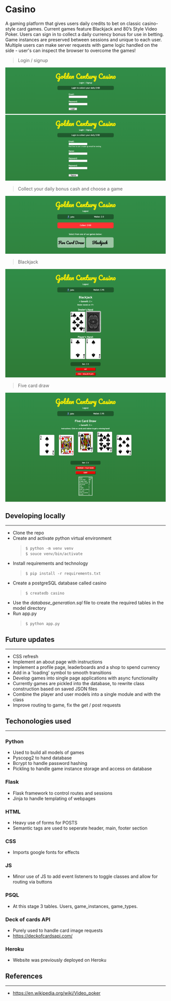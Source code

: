 # Casino
A gaming platform that gives users daily credits to bet on classic casino-style card games. Current games feature Blackjack and 80’s Style Video Poker. Users can sign in to collect a daily currency bonus for use in betting. Game instances are preserved between sessions and unique to each user. Multiple users can make server requests with game logic handled on the side - user's can inspect the browser to overcome the games!

> Login / signup

![Login](./.readme-imgs/login.png)
![Signup](./.readme-imgs/signup.png)

> Collect your daily bonus cash and choose a game

![Game choice](./.readme-imgs/game_choice.png)

> Blackjack

![Blackjack play](./.readme-imgs/blackjack_play.png)

> Five card draw

![Fivecard draw](./.readme-imgs/fivecarddraw_play.png)

## Developing locally
---
- Clone the repo 
- Create and activate python virtual environment
    > `$ python -m venv venv`\
    > `$ souce venv/bin/activate`
- Install requirements and technology
    > `$ pip install -r requirements.txt`
- Create a postgreSQL database called casino
    > `$ createdb casino`
- Use the *database_generation.sql* file to create the required tables in the model directory
- Run app.py
    > `$ python app.py`

## Future updates
---
- CSS refresh
- Implement an about page with instructions
- Implement a profile page, leaderboards and a shop to spend currency
- Add in a 'loading' symbol to smooth transitions
- Develop games into single page applications with async functionality
- Currently games are pickled into the database, to rewrite class construction based on saved JSON files
- Combine the player and user models into a single module and with the class
- Improve routing to game, fix the get / post requests

## Techonologies used
---
### Python
- Used to build all models of games
- Pyscopg2 to hand database 
- Bcrypt to handle password hashing
- Pickling to handle game instance storage and access on database

### Flask
- Flask framework to control routes and sessions
- Jinja to handle templating of webpages


### HTML
- Heavy use of forms for POSTS
- Semantic tags are used to seperate header, main, footer section

### CSS
- Imports google fonts for effects

### JS
- Minor use of JS to add event listeners to toggle classes and allow for routing via buttons

### PSQL
- At this stage 3 tables. Users, game_instances, game_types. 

### Deck of cards API
- Purely used to handle card image requests
- https://deckofcardsapi.com/

### Heroku
- Website was previously deployed on Heroku

## References
---
- https://en.wikipedia.org/wiki/Video_poker
